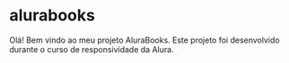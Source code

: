 # alurabooks
Olá! Bem vindo ao meu projeto AluraBooks.
Este projeto foi desenvolvido durante o curso de responsividade da Alura.
